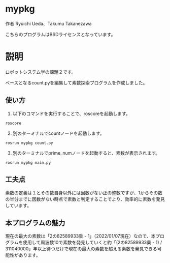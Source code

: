 # mypkg
作者 Ryuichi Ueda、Takumu Takanezawa

こちらのプログラムはBSDライセンスとなっています。

# 説明
ロボットシステム学の課題２です。

ベースとなるcount.pyを編集して素数探索プログラムを作成しました。

## 使い方
1. 以下のコマンドを実行することで、roscoreを起動します。

```
roscore
```

2. 別のターミナルでcountノードを起動します。

```
rosrun mypkg count.py
```

3. 別のターミナルでprime_numノードを起動すると、素数が表示されます。

```
rosrun mypkg main.py
```


## 工夫点
素数の定義は１とその数自身以外には因数がない正の整数ですが、1からその数の半分までに因数がない時点で素数と判定することでより、効率的に素数を発見しています。

## 本プログラムの魅力
現在の最大の素数は「2の82589933乗 - 1」（2022/01/07現在）なので、本プログラムを使用して周波数10で素数を発見していくと約「(2の82589933乗 - 1) / 311040000」年以上待つだけで現在の最大の素数を超える素数を発見できる可能性があります。